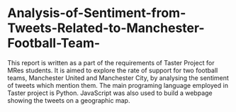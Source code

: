 # Analysis-of-Sentiment-from-Tweets-Related-to-Manchester-Football-Team-
This report is written as a part of the requirements of Taster Project for MRes students. It is aimed to explore the rate of support for two football teams, Manchester United and Manchester City, by analysing the sentiment of tweets which mention them. The main programing language employed in Taster project is Python. JavaScript was also used to build a webpage showing the tweets on a geographic map.
